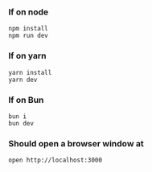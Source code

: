 ### If on node
```
npm install
npm run dev
```
### If on yarn
```
yarn install
yarn dev
```
### If on Bun
```
bun i
bun dev
```
### Should open a browser window at
```
open http://localhost:3000
```
